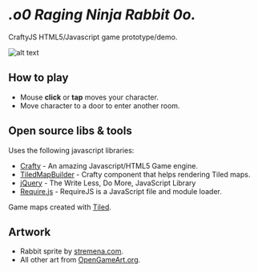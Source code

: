 _.o0 Raging Ninja Rabbit 0o._
===============================

CraftyJS HTML5/Javascript game prototype/demo.

![alt text](http://i.imgur.com/ZBn9Z2u.png "Demo screenshot")

## How to play

  * Mouse **click** or **tap** moves your character.
  * Move character to a door to enter another room.

## Open source libs & tools
Uses the following javascript libraries:

  * [Crafty](http://craftyjs.com/) - An amazing Javascript/HTML5 Game engine.  
  * [TiledMapBuilder](https://github.com/Kibo/TiledMapBuilder) - Crafty component that helps rendering Tiled maps.
  * [jQuery](http://jquery.com/) - The Write Less, Do More, JavaScript Library
  * [Require.js](http://requirejs.org/) - RequireJS is a JavaScript file and module loader. 

Game maps created with [Tiled](http://www.mapeditor.org/).

## Artwork
  * Rabbit sprite by [stremena.com](http://stremena.com).
  * All other art from [OpenGameArt.org](http://opengameart.org). 